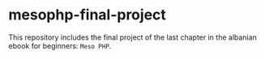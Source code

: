 # mesophp-final-project
This repository includes the final project of the last chapter in the albanian ebook for beginners: `Meso PHP`.
